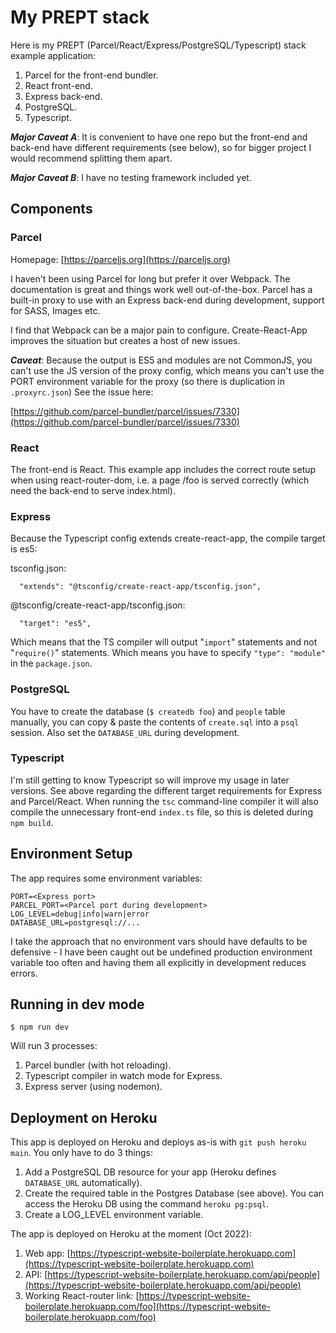# My PREPT stack

Here is my PREPT (Parcel/React/Express/PostgreSQL/Typescript) stack example application:

1. Parcel for the front-end bundler.
1. React front-end.
1. Express back-end.
1. PostgreSQL.
1. Typescript.

**_Major Caveat A_**: It is convenient to have one repo but the front-end and back-end have different requirements (see below), so for bigger project I would recommend splitting them apart.

**_Major Caveat B_**: I have no testing framework included yet.

## Components

### Parcel

Homepage: [https://parceljs.org](https://parceljs.org)

I haven't been using Parcel for long but prefer it over Webpack. The documentation is great and things work well out-of-the-box. Parcel has a built-in proxy to use with an Express back-end during development, support for SASS, Images etc.

I find that Webpack can be a major pain to configure. Create-React-App improves the situation but creates a host of new issues.

**_Caveat_**: Because the output is ES5 and modules are not CommonJS, you can't use the JS version of the proxy config, which means you can't use the PORT environment variable for the proxy (so there is duplication in `.proxyrc.json`) See the issue here:

[https://github.com/parcel-bundler/parcel/issues/7330](https://github.com/parcel-bundler/parcel/issues/7330)

### React

The front-end is React. This example app includes the correct route setup when using react-router-dom, i.e. a page /foo is served correctly (which need the back-end to serve index.html).

### Express

Because the Typescript config extends create-react-app, the compile target is es5:

tsconfig.json:

```
  "extends": "@tsconfig/create-react-app/tsconfig.json",
```

@tsconfig/create-react-app/tsconfig.json:

```
  "target": "es5",
```

Which means that the TS compiler will output "`import`" statements and not "`require()`" statements. Which means you have to specify `"type": "module"` in the `package.json`.

### PostgreSQL

You have to create the database (`$ createdb foo`) and `people` table manually, you can copy & paste the contents of `create.sql` into a `psql` session. Also set the `DATABASE_URL` during development.

### Typescript

I'm still getting to know Typescript so will improve my usage in later versions. See above regarding the different target requirements for Express and Parcel/React. When running the `tsc` command-line compiler it will also compile the unnecessary front-end `index.ts` file, so this is deleted during `npm build`.

## Environment Setup

The app requires some environment variables:

```
PORT=<Express port>
PARCEL_PORT=<Parcel port during development>
LOG_LEVEL=debug|info|warn|error
DATABASE_URL=postgresql://...
```

I take the approach that no environment vars should have defaults to be defensive - I have been caught out be undefined production environment variable too often and having them all explicitly in development reduces errors.

## Running in dev mode

```
$ npm run dev
```

Will run 3 processes:

1. Parcel bundler (with hot reloading).
1. Typescript compiler in watch mode for Express.
1. Express server (using nodemon).

## Deployment on Heroku

This app is deployed on Heroku and deploys as-is with `git push heroku main`. You only have to do 3 things:

1. Add a PostgreSQL DB resource for your app (Heroku defines `DATABASE_URL` automatically).
1. Create the required table in the Postgres Database (see above). You can access the Heroku DB using the command `heroku pg:psql`.
1. Create a LOG_LEVEL environment variable.

The app is deployed on Heroku at the moment (Oct 2022):

1. Web app: [https://typescript-website-boilerplate.herokuapp.com](https://typescript-website-boilerplate.herokuapp.com)
1. API: [https://typescript-website-boilerplate.herokuapp.com/api/people](https://typescript-website-boilerplate.herokuapp.com/api/people)
1. Working React-router link: [https://typescript-website-boilerplate.herokuapp.com/foo](https://typescript-website-boilerplate.herokuapp.com/foo)
